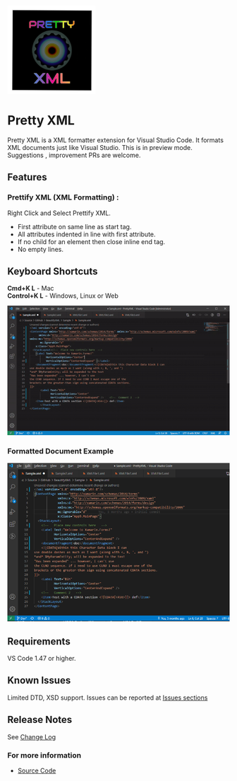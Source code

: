<img src='images/logo.png' width=200 height=200>  

# Pretty XML

Pretty XML is a XML formatter extension for Visual Studio Code. It formats XML documents just like Visual Studio. This is in preview mode. Suggestions , improvement PRs are welcome.

## Features

### Prettify XML (XML Formatting) :   

Right Click and Select Prettify XML.

- First attribute on same line as start tag.
- All attributes indented in line with first attribute.
- If no child for an element then close inline end tag.
- No empty lines.
 
## Keyboard Shortcuts

**Cmd+K L** - Mac  
**Control+K L** - Windows, Linux or Web  

<img src='./example.gif'>


### Formatted Document Example  

<img src='./screenshot.png'>

## Requirements

VS Code 1.47 or higher.

## Known Issues

Limited DTD, XSD support.
Issues can be reported at [Issues sections](https://github.com/pmahend1/PrettyXML/issues)

## Release Notes

See [Change Log](./CHANGELOG.md)  

### For more information

* [Source Code](https://github.com/pmahend1/prettyxml)